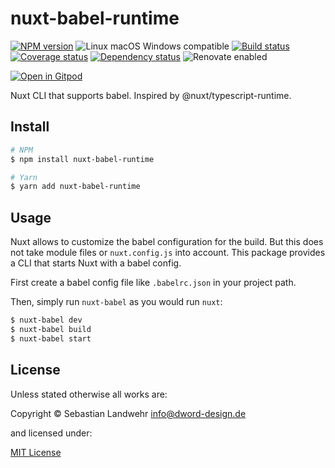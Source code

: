 <!-- TITLE/ -->
# nuxt-babel-runtime
<!-- /TITLE -->

<!-- BADGES/ -->
[![NPM version](https://img.shields.io/npm/v/nuxt-babel-runtime.svg)](https://npmjs.org/package/nuxt-babel-runtime)
![Linux macOS Windows compatible](https://img.shields.io/badge/os-linux%20%7C%C2%A0macos%20%7C%C2%A0windows-blue)
[![Build status](https://img.shields.io/github/workflow/status/dword-design/nuxt-babel-runtime/build)](https://github.com/dword-design/nuxt-babel-runtime/actions)
[![Coverage status](https://img.shields.io/coveralls/dword-design/nuxt-babel-runtime)](https://coveralls.io/github/dword-design/nuxt-babel-runtime)
[![Dependency status](https://img.shields.io/david/dword-design/nuxt-babel-runtime)](https://david-dm.org/dword-design/nuxt-babel-runtime)
![Renovate enabled](https://img.shields.io/badge/renovate-enabled-brightgreen)

[![Open in Gitpod](https://gitpod.io/button/open-in-gitpod.svg)](https://gitpod.io/#https://github.com/dword-design/nuxt-babel-runtime)
<!-- /BADGES -->

<!-- DESCRIPTION/ -->
Nuxt CLI that supports babel. Inspired by @nuxt/typescript-runtime.
<!-- /DESCRIPTION -->

<!-- INSTALL/ -->
## Install

```bash
# NPM
$ npm install nuxt-babel-runtime

# Yarn
$ yarn add nuxt-babel-runtime
```
<!-- /INSTALL -->

## Usage
Nuxt allows to customize the babel configuration for the build. But this does not take module files or `nuxt.config.js` into account. This package provides a CLI that starts Nuxt with a babel config.

First create a babel config file like `.babelrc.json` in your project path.

Then, simply run `nuxt-babel` as you would run `nuxt`:
```bash
$ nuxt-babel dev
$ nuxt-babel build
$ nuxt-babel start
```

<!-- LICENSE/ -->
## License

Unless stated otherwise all works are:

Copyright &copy; Sebastian Landwehr <info@dword-design.de>

and licensed under:

[MIT License](https://opensource.org/licenses/MIT)
<!-- /LICENSE -->
